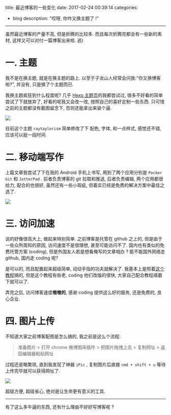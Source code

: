 title: 最近博客的一些变化
date: 2017-02-24 00:39:14
categories:
- blog
description: "哎呀, 你咋又换主题了 !"
---

虽然最近博客的产量不高, 但是折腾的比较多. 而且每次折腾完都会有一些新的素材, 这样又可以对付一篇博客出来啦. 逃)

# 一. 主题

我不是在换主题, 就是在换主题的路上. 以至于子龙山人经常会问我:"你又换博客啦?", 并没有, 只是换了个主题而已.

我换主题疯狂到什么程度呢? 几乎 [Hexo 主题页][1]的我都尝试过, 很多不好看的简单尝试了下就放弃了, 好看的呢我又会改一改, 按照自己的喜好定制一些东西. 只可惜之前的主题都没有截图留念下, 否则还能拿出来装个逼.

![][2]

目前这个主题 `raytaylorism` 简单修改了下 配色, 字体, 和一点样式, 感觉还不错, 应该可以挺一段时间.

# 二. 移动端写作

上篇文章我尝试了下在我的 Android 手机上书写, 用到了两个应用分别是 `Pocker Git` 和 `JotterPad` . 前者负责博客的 git 拉取和推送, 后者负责编辑, 两个应用都很给力, 配合的也很好, 虽然还有一些小瑕疵, 但着实已经是免费的解决方案中最佳之选了.

![][3]

# 三. 访问加速

说的好像很高大上, 做起来特别简单. 之前博客是托管在 github 之上的, 但是由于一些众所周知的原因, 访问速度不是很理想, 甚至可能访问不了. 国内也有类似的免费托管方案 (coding), 但是外国友人若是想看俺写的文章咱办 ? 能不能国外网络走 github, 国内走 coding 呢?

是可以的, 而且配置起来超级简单, 动动手指的功夫就解决了. 我基本上是照着[这个教程][4]搞的, 但是这个教程有些老, coding 他们改版的很快, 大家自己配合教程琢磨下就可以了.

弄完之后, 访问博客速度**嗷嗷的**, 感谢 coding 提供这么好的服务, 还是免费的, 良心企业.

# 四. 图片上传

不知道大家之前博客配图是怎么搞的, 我之前是这么个流程:

> 准备图片 > 打开 chrome 微博图床插件 > 把图片拖拽上去 > 复制网址 > 返回编辑器粘贴网址

过程还是略繁琐, 直到我发现了神器 `iPic` , 复制图片后直接 `cmd + shift + u` 等待上传完毕就可以获得网址了.

![][5]

超级方便, 超级省心, 绝对是让生命更有意义的工具.

---

有了这么多牛逼的东西, 还有什么理由不好好写博客呢 ?

[1]: https://hexo.io/themes/
[2]: /assets/themes-screenshot/01-raytaylorism.png
[3]: https://ww4.sinaimg.cn/large/006tNc79ly1fd0xcj3fmhj31kw0nyh5e.jpg
[4]: http://yumemor.com/2016/04/24/Github-Pages-%E6%9C%8D%E5%8A%A1%E5%A4%AA%E6%85%A2%EF%BC%9F%E6%9D%A5%E8%AF%95%E8%AF%95%E5%88%86%E6%B5%81%E5%90%A7/
[5]: https://ww3.sinaimg.cn/large/006tNc79ly1fd0xv8mhqzj30c009u0tk.jpg